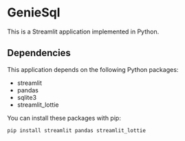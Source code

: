 # GenieSql

This is a Streamlit application implemented in Python.

## Dependencies

This application depends on the following Python packages:

- streamlit
- pandas
- sqlite3
- streamlit_lottie

You can install these packages with pip:

```bash
pip install streamlit pandas streamlit_lottie
